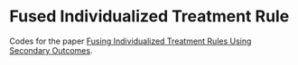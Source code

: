 # Fused Individualized Treatment Rule

Codes for the paper [Fusing Individualized Treatment Rules Using Secondary Outcomes](https://arxiv.org/abs/2402.08828).
